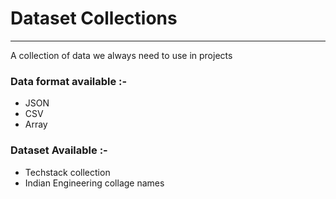 # Dataset Collections
<hr>
<p>A collection of data we always need to use in projects</p>

### Data format available :-
- JSON
- CSV
- Array

### Dataset Available :-
- Techstack collection
- Indian Engineering collage names
